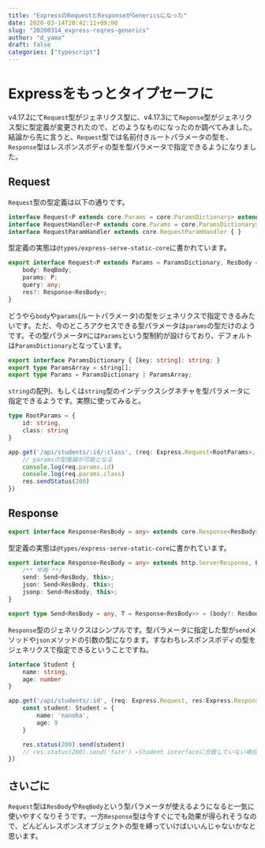 ```yaml
---
title: "ExpressのRequestとResponseがGenericsになった"
date: 2020-03-14T20:42:11+09:00
slug: "20200314_express-reqres-generics"
author: "d_yama"
draft: false
categories: ["typescript"]
---
```


# Expressをもっとタイプセーフに

v4.17.2にて`Request`型がジェネリクス型に、v4.17.3にて`Reponse`型がジェネリクス型に型定義が変更されたので、どのようなものになったのか調べてみました。結論から先に言うと、`Request`型では名前付きルートパラメータの型を、`Response`型はレスポンスボディの型を型パラメータで指定できるようになりました。

## Request

`Request`型の型定義は以下の通りです。

```typescript
interface Request<P extends core.Params = core.ParamsDictionary> extends core.Request<P> { }
interface RequestHandler<P extends core.Params = core.ParamsDictionary> extends core.RequestHandler<P> { }
interface RequestParamHandler extends core.RequestParamHandler { }
```

型定義の実態は`@types/express-serve-static-core`に書かれています。

```typescript
export interface Request<P extends Params = ParamsDictionary, ResBody = any, ReqBody = any> extends http.IncomingMessage, Express.Request {
    body: ReqBody;
    params: P;
    query: any;
    res?: Response<ResBody>;
}
```

どうやら`body`や`params`(ルートパラメータ)の型をジェネリクスで指定できるみたいです。ただ、今のところアクセスできる型パラメータは`params`の型だけのようです。その型パラメータ`P`には`Params`という型制約が設けらており、デフォルトは`ParamsDictionary`となっています。

```typescript
export interface ParamsDictionary { [key: string]: string; }
export type ParamsArray = string[];
export type Params = ParamsDictionary | ParamsArray;
```

`string`の配列、もしくは`string`型のインデックスシグネチャを型パラメータに指定できるようです。実際に使ってみると。

```typescript
type RootParams = {
    id: string,
    class: string
}

app.get('/api/students/:id/:class', (req: Express.Request<RootParams>, res:Express.Response)=> {
    // paramsの型推論が可能となる
    console.log(req.params.id)
    console.log(req.params.class)
    res.sendStatus(200)
})
```

## Response

```typescript
export interface Response<ResBody = any> extends core.Response<ResBody> { }
```

型定義の実態は`@types/express-serve-static-core`に書かれています。

```typescript
export interface Response<ResBody = any> extends http.ServerResponse, Express.Response {
    /** 中略 **/
    send: Send<ResBody, this>;
    json: Send<ResBody, this>;
    jsonp: Send<ResBody, this>;
}

export type Send<ResBody = any, T = Response<ResBody>> = (body?: ResBody) => T;
```

`Response`型のジェネリクスはシンプルです。型パラメータに指定した型が`send`メソッドや`json`メソッドの引数の型になります。すなわちレスポンスボディの型をジェネリクスで指定できるということですね。

```typescript
interface Student {
    name: string,
    age: number
}

app.get('/api/students/:id', (req: Express.Request, res:Express.Response<Student>)=> {
    const student: Student = {
        name: 'nanoha',
        age: 9
    }

    res.status(200).send(student)
    // res.status(200).send('fate') ←Student interfaceに合致していない場合はエラー
})
```

## さいごに

`Request`型は`ResBody`や`ReqBody`という型パラメータが使えるようになると一気に使いやすくなりそうです。一方`Response`型は今すぐにでも効果が得られそうなので、どんどんレスポンスオブジェクトの型を縛っていけばいいんじゃないかなと思います。
